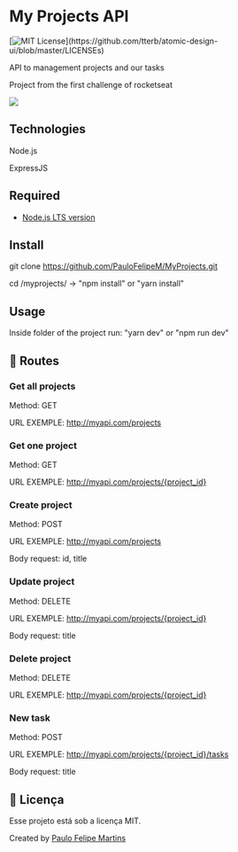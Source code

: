 # My Projects API

[![MIT License](https://img.shields.io/apm/l/atomic-design-ui.svg?)](https://github.com/tterb/atomic-design-ui/blob/master/LICENSEs)

API to management projects and our tasks

Project from the first challenge of rocketseat

![](header.png)

## Technologies
Node.js

ExpressJS

## Required
- [Node.js LTS version](https://nodejs.org/en/)

## Install

git clone https://github.com/PauloFelipeM/MyProjects.git

cd /myprojects/ -> "npm install" or "yarn install"

## Usage

Inside folder of the project run: "yarn dev" or "npm run dev"

## 🚩 Routes


### Get all projects

Method: GET

URL EXEMPLE: http://myapi.com/projects


### Get one project

Method: GET

URL EXEMPLE: http://myapi.com/projects/{project_id}


### Create project

Method: POST

URL EXEMPLE: http://myapi.com/projects

Body request: id, title


### Update project

Method: DELETE

URL EXEMPLE: http://myapi.com/projects/{project_id}

Body request: title


### Delete project

Method: DELETE

URL EXEMPLE: http://myapi.com/projects/{project_id}


### New task

Method: POST

URL EXEMPLE: http://myapi.com/projects/{project_id}/tasks

Body request: title


## :memo: Licença

Esse projeto está sob a licença MIT.

Created by [Paulo Felipe Martins](https://www.linkedin.com/in/paulo-felipe-martins-3940b011a/)
